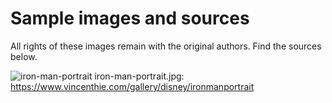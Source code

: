 # Sample images and sources

All rights of these images remain with the original authors. Find the sources below.

![iron-man-portrait](iron-man-portrait.jpg)
iron-man-portrait.jpg: https://www.vincenthie.com/gallery/disney/ironmanportrait
